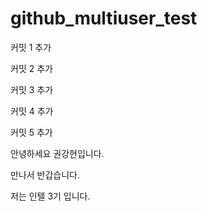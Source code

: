 # github_multiuser_test

커밋 1 추가

커밋 2 추가

커밋 3 추가

커밋 4 추가

커밋 5 추가

안녕하세요 권강현입니다.

만나서 반갑습니다.

저는 인텔 3기 입니다.
